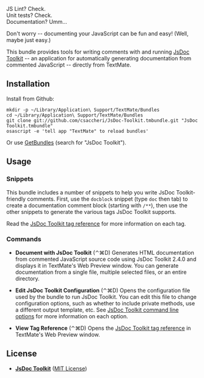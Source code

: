 JS Lint? Check.  
Unit tests? Check.  
Documentation? Umm...  

Don't worry -- documenting your JavaScript can be fun and easy! (Well, maybe just easy.)
 
This bundle provides tools for writing comments with and running [JsDoc Toolkit][jsdoc] -- an application for automatically generating documentation from commented JavaScript -- directly from TextMate.

## Installation

Install from Github:

    mkdir -p ~/Library/Application\ Support/TextMate/Bundles
    cd ~/Library/Application\ Support/TextMate/Bundles
    git clone git://github.com/csaccheri/JsDoc-Toolkit.tmbundle.git "JsDoc Toolkit.tmbundle"
    osascript -e 'tell app "TextMate" to reload bundles'

Or use [GetBundles][getb] (search for "JsDoc Toolkit").

## Usage

### Snippets

This bundle includes a number of snippets to help you write JsDoc Toolkit-friendly comments. First, use the `docblock` snippet (type `doc` then tab) to create a documentation comment block (starting with `/**`), then use the other snippets to generate the various tags JsDoc Toolkit supports.

Read the [JsDoc Toolkit tag reference][jsdot] for more information on each tag.

### Commands

* **Document with JsDoc Toolkit** (⌃⌘D)
Generates HTML documentation from commented JavaScript source code using JsDoc Toolkit 2.4.0 and displays it in TextMate's Web Preview window. You can generate documentation from a single file, multiple selected files, or an entire directory.

* **Edit JsDoc Toolkit Configuration** (⌃⌘D)
Opens the configuration file used by the bundle to run JsDoc Toolkit. You can edit this file to change configuration options, such as whether to include private methods, use a different output template, etc. See [JsDoc Toolkit command line options][jsdop] for more information on each option.

* **View Tag Reference** (⌃⌘D)
Opens the [JsDoc Toolkit tag reference][jsdot] in TextMate's Web Preview window.

## License

* **[JsDoc Toolkit][jsdoc]** ([MIT License][mit])

[mit]:    http://www.opensource.org/licenses/mit-license
[jsdoc]:  http://code.google.com/p/jsdoc-toolkit/
[jsdop]:  http://code.google.com/p/jsdoc-toolkit/wiki/CommandlineOptions
[jsdot]:  http://code.google.com/p/jsdoc-toolkit/wiki/TagReference
[getb]:   http://svn.textmate.org/trunk/Review/Bundles/GetBundles.tmbundle/